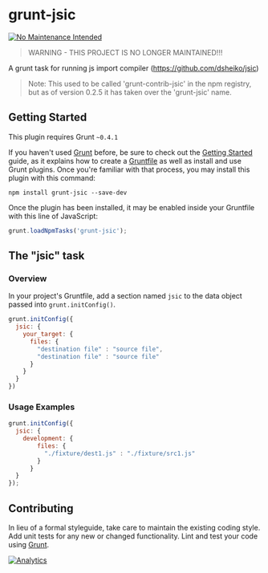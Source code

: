 # grunt-jsic

[![No Maintenance Intended](http://unmaintained.tech/badge.svg)](http://unmaintained.tech/)

> WARNING - THIS PROJECT IS NO LONGER MAINTAINED!!!

A grunt task for running js import compiler (https://github.com/dsheiko/jsic)

> Note: This used to be called 'grunt-contrib-jsic' in the npm registry, but as of version 0.2.5 it has taken over the 'grunt-jsic' name.


## Getting Started
This plugin requires Grunt `~0.4.1`

If you haven't used [Grunt](http://gruntjs.com/) before, be sure to check out the [Getting Started](http://gruntjs.com/getting-started) guide, as it explains how to create a [Gruntfile](http://gruntjs.com/sample-gruntfile) as well as install and use Grunt plugins. Once you're familiar with that process, you may install this plugin with this command:

```shell
npm install grunt-jsic --save-dev
```

Once the plugin has been installed, it may be enabled inside your Gruntfile with this line of JavaScript:

```js
grunt.loadNpmTasks('grunt-jsic');
```

## The "jsic" task

### Overview
In your project's Gruntfile, add a section named `jsic` to the data object passed into `grunt.initConfig()`.

```js
grunt.initConfig({
  jsic: {
    your_target: {
      files: {
        "destination file" : "source file",
        "destination file" : "source file"
      }
    }
  }
})
```


### Usage Examples

```js
grunt.initConfig({
  jsic: {
    development: {
        files: {
          "./fixture/dest1.js" : "./fixture/src1.js"
        }
      }
  }
});
```

## Contributing
In lieu of a formal styleguide, take care to maintain the existing coding style. Add unit tests for any new or changed functionality. Lint and test your code using [Grunt](http://gruntjs.com/).

[![Analytics](https://ga-beacon.appspot.com/UA-1150677-13/dsheiko/grunt-jsic)](http://githalytics.com/dsheiko/grunt-jsic)
